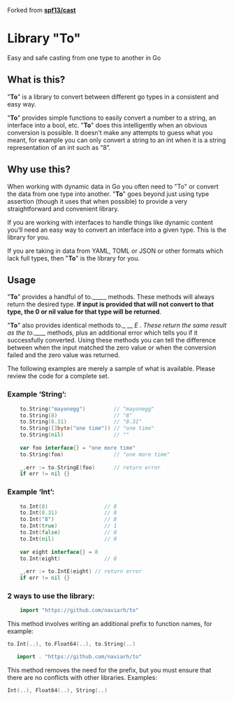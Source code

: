 Forked from **[spf13/cast](https://github.com/spf13/cast)**

Library "**To**"
====

Easy and safe casting from one type to another in Go

## What is this?

"**To**" is a library to convert between different go types in a consistent and easy way.

"**To**" provides simple functions to easily convert a number to a string, an
interface into a bool, etc. "**To**" does this intelligently when an obvious
conversion is possible. It doesn’t make any attempts to guess what you meant,
for example you can only convert a string to an int when it is a string
representation of an int such as “8”.

## Why use this?

When working with dynamic data in Go you often need to "To" or convert the data
from one type into another. "**To**" goes beyond just using type assertion (though
it uses that when possible) to provide a very straightforward and convenient
library.

If you are working with interfaces to handle things like dynamic content
you’ll need an easy way to convert an interface into a given type. This
is the library for you.

If you are taking in data from YAML, TOML or JSON or other formats which lack
full types, then "**To**" is the library for you.

## Usage

"**To**" provides a handful of to._____ methods. These methods will always return
the desired type. **If input is provided that will not convert to that type, the
0 or nil value for that type will be returned**.

"**To**" also provides identical methods to._ __ _E . These return the same result as
the to._____ methods, plus an additional error which tells you if it successfully
converted. Using these methods you can tell the difference between when the
input matched the zero value or when the conversion failed and the zero value
was returned.

The following examples are merely a sample of what is available. Please review
the code for a complete set.

### Example ‘String’:

```go
    to.String("mayonegg")         // "mayonegg"
    to.String(8)                  // "8"
    to.String(8.31)               // "8.31"
    to.String([]byte("one time")) // "one time"
    to.String(nil)                // ""
    
    var foo interface{} = "one more time"
    to.String(foo)                // "one more time"
    
    _,err := to.StringE(foo)      // return error
    if err != nil {}
```

### Example ‘Int’:

```go
    to.Int(8)                  // 8
    to.Int(8.31)               // 8
    to.Int("8")                // 8
    to.Int(true)               // 1
    to.Int(false)              // 0
    to.Int(nil)                // 0
    
    var eight interface{} = 8
    to.Int(eight)              // 8
    
    _,err := to.IntE(eight) // return error
    if err != nil {}
```


### 2 ways to use the library:

```go
    import "https://github.com/naviarh/to"
```

This method involves writing an additional prefix to function names, for example:

```go
to.Int(..), to.Float64(..), to.String(..)
```

```go
   import . "https://github.com/naviarh/to"
```

This method removes the need for the prefix, but you must ensure that there are no conflicts with other libraries. Examples:

```go
Int(..), Float64(..), String(..)
```


